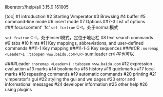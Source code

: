 liberator://help/all
3.15.0 161005

[toc]
#1 introduction
#2 Starting Vimperator
#3 Browsing
#4 buffer
#5 command-line mode
#6 insert mode
#7 Options
##7-3 List of options
###'focuscontent' 'fc'
`set fc=true`
C-t，处于normal模式

`set fc=true`
C-t，处于insert模式，定位于地址栏
#8 text search commands
#9 tabs
#10 hints
#11 Key mappings, abbreviations, and user-defined commands
##11-1 Key mapping
###11-1-3 Key sequences
####CR
`:noremap <Leader>1 :tabopen www.baidu.com<CR>`
sum:leader cr小写也可以

####Leader
`:noremap <Leader>1 :tabopen www.baidu.com`
#12 expression evaluation
#13 marks
#14 bookmarks
#15 history
#16 quickmarks
#17 local marks
#18 repeating commands
#19 automatic commands
#20 printing
#21 vimperator's gui
#22 styling the gui and we pages
#23 error and informational messages
#24 developer information
#25 other help
#26 using plugins
